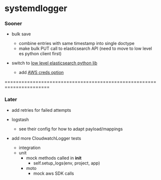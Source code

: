 # systemdlogger


### Sooner

- bulk save
	- combine entries with same timestamp into single doctype
	- make bulk PUT call to elasticsearch API (need to move to low level es python client first)

- switch to [low level elasticsearch python lib](https://github.com/elastic/elasticsearch-py)
	- add [AWS creds option](https://github.com/elastic/elasticsearch-py/blob/1780214a194959e399450abd7a779bd71d6099af/docs/index.rst#running-on-aws-with-iam)

======================================================================

### Later

- add retries for failed attempts

- logstash
	- see their config for how to adapt payload/mappings

- add more CloudwatchLogger tests
	- integration
	- unit
		- mock methods called in __init__
			- self.setup_logs(env, project, app)
		- moto
			- mock aws SDK calls
